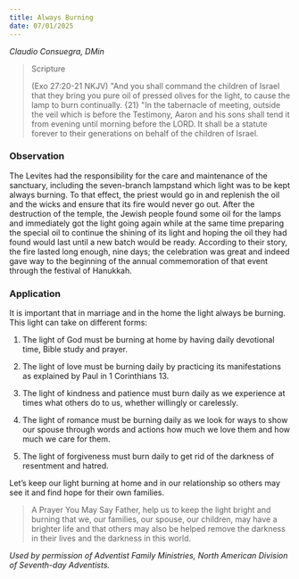 ```yaml
---
title: Always Burning
date: 07/01/2025
---
```


_Claudio Consuegra, DMin_

> <p>Scripture</p>
> (Exo 27:20-21 NKJV) "And you shall command the children of Israel that they bring you pure oil of pressed olives for the light, to cause the lamp to burn continually. {21} "In the tabernacle of meeting, outside the veil which is before the Testimony, Aaron and his sons shall tend it from evening until morning before the LORD. It shall be a statute forever to their generations on behalf of the children of Israel.

### Observation

The Levites had the responsibility for the care and maintenance of the sanctuary, including the seven-branch lampstand which light was to be kept always burning. To that effect, the priest would go in and replenish the oil and the wicks and ensure that its fire would never go out. After the destruction of the temple, the Jewish people found some oil for the lamps and immediately got the light going again while at the same time preparing the special oil to continue the shining of its light and hoping the oil they had found would last until a new batch would be ready. According to their story, the fire lasted long enough, nine days; the celebration was great and indeed gave way to the beginning of the annual commemoration of that event through the festival of Hanukkah.

### Application

It is important that in marriage and in the home the light always be burning. This light can take on different forms:

1. The light of God must be burning at home by having daily devotional time, Bible study and prayer.

2. The light of love must be burning daily by practicing its manifestations as explained by Paul in 1 Corinthians 13.

3. The light of kindness and patience must burn daily as we experience at times what others do to us, whether willingly or carelessly.

4. The light of romance must be burning daily as we look for ways to show our spouse through words and actions how much we love them and how much we care for them.

5. The light of forgiveness must burn daily to get rid of the darkness of resentment and hatred.

Let’s keep our light burning at home and in our relationship so others may see it and find hope for their own families.

> <callout>A Prayer You May Say</callout>
> Father, help us to keep the light bright and burning that we, our families, our spouse, our children, may have a brighter life and that others may also be helped remove the darkness in their lives and the darkness in this world.

_Used by permission of Adventist Family Ministries, North American Division of Seventh-day Adventists._